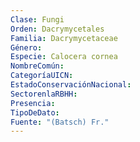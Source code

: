 ```yaml
---
Clase: Fungi
Orden: Dacrymycetales
Familia: Dacrymycetaceae
Género: 
Especie: Calocera cornea
NombreComún: 
CategoríaUICN: 
EstadoConservaciónNacional: 
SectorenlaRBHH: 
Presencia: 
TipoDeDato: 
Fuente: "(Batsch) Fr."
---
```

